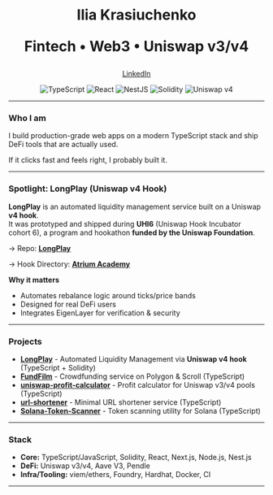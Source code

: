 <h1 align="center">Ilia Krasiuchenko 
  
  Fintech • Web3 • Uniswap v3/v4</h1>

<p align="center">
  <a href="https://www.linkedin.com/in/ilia-krasiuchenko/">LinkedIn</a>
</p>

<p align="center">
  <img alt="TypeScript" src="https://img.shields.io/badge/TypeScript-3178C6?logo=typescript&logoColor=white">
  <img alt="React" src="https://img.shields.io/badge/React-20232a?logo=react&logoColor=61DAFB">
  <img alt="NestJS" src="https://img.shields.io/badge/NestJS-E0234E?logo=nestjs&logoColor=white">
  <img alt="Solidity" src="https://img.shields.io/badge/Solidity-363636?logo=solidity&logoColor=white">
  <img alt="Uniswap v4" src="https://img.shields.io/badge/Uniswap-v4-ff007a?logo=uniswap&logoColor=white">
</p>

---

### Who I am
I build production-grade web apps on a modern TypeScript stack and ship DeFi tools that are actually used. 

If it clicks fast and feels right, I probably built it.

---

### Spotlight: LongPlay (Uniswap v4 Hook)
**LongPlay** is an automated liquidity management service built on a Uniswap **v4 hook**.  
It was prototyped and shipped during **UHI6** (Uniswap Hook Incubator cohort 6), a program and hookathon **funded by the Uniswap Foundation**.  

→ Repo: **[LongPlay](https://github.com/just2102/LongPlay)**

→ Hook Directory: **[Atrium Academy](https://atriumacademy.notion.site/LongPlay-Automated-Liquidity-Management-powered-by-Uniswap-V4-and-EigenLayer-2725f0444abe8104b5dcc74e7c8e94bd)**

**Why it matters**
- Automates rebalance logic around ticks/price bands
- Designed for real DeFi users
- Integrates EigenLayer for verification & security

---

### Projects

- **[LongPlay](https://github.com/just2102/LongPlay)** - Automated Liquidity Management via **Uniswap v4 hook** (TypeScript + Solidity)
- **[FundFilm](https://github.com/just2102/FundFilm)** - Crowdfunding service on Polygon & Scroll (TypeScript)
- **[uniswap-profit-calculator](https://github.com/just2102/uniswap-profit-calculator)** - Profit calculator for Uniswap v3/v4 pools (TypeScript)
- **[url-shortener](https://github.com/just2102/url-shortener)** - Minimal URL shortener service (TypeScript)
- **[Solana-Token-Scanner](https://github.com/just2102/Solana-Token-Scanner)** - Token scanning utility for Solana (TypeScript)


---

### Stack
- **Core:** TypeScript/JavaScript, Solidity, React, Next.js, Node.js, Nest.js
- **DeFi:** Uniswap v3/v4, Aave V3, Pendle
- **Infra/Tooling:** viem/ethers, Foundry, Hardhat, Docker, CI

---
